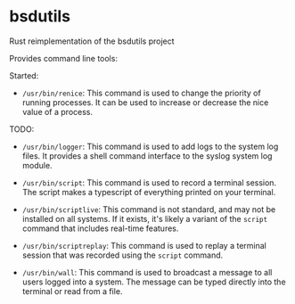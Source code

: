 # bsdutils

Rust reimplementation of the bsdutils project

Provides command line tools:

Started:
- `/usr/bin/renice`: This command is used to change the priority of running processes. It can be used to increase or decrease the nice value of a process.

TODO:
- `/usr/bin/logger`: This command is used to add logs to the system log files. It provides a shell command interface to the syslog system log module.

- `/usr/bin/script`: This command is used to record a terminal session. The script makes a typescript of everything printed on your terminal.

- `/usr/bin/scriptlive`: This command is not standard, and may not be installed on all systems. If it exists, it's likely a variant of the `script` command that includes real-time features.

- `/usr/bin/scriptreplay`: This command is used to replay a terminal session that was recorded using the `script` command.

- `/usr/bin/wall`: This command is used to broadcast a message to all users logged into a system. The message can be typed directly into the terminal or read from a file.
